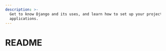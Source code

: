 ```yaml
---
description: >-
  Get to know Django and its uses, and learn how to set up your projects and
  applications.
---
```


# README


